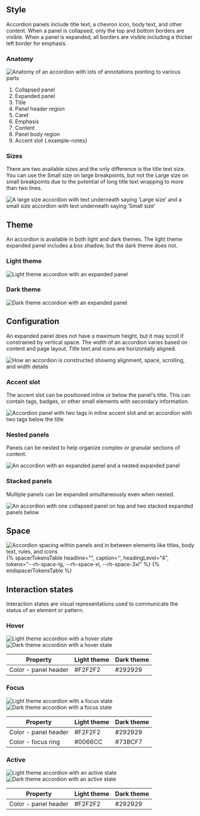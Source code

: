 ## Style 
Accordion panels include title text, a chevron icon, body text, and other content. When a panel is collapsed, only the top and bottom borders are visible. When a panel is expanded, all borders are visible including a thicker left border for emphasis.

### Anatomy 

<uxdot-example>
  <img src="../accordion-anatomy.png" alt="Anatomy of an accordion with lots of annotations pointing to various parts">
</uxdot-example>

1) Collapsed panel
2) Expanded panel
3) Title
4) Panel header region
5) Caret
6) Emphasis
7) Content
8) Panel body region
9) Accent slot
{.example-notes}

### Sizes 
There are two available sizes and the only difference is the title text size. You can use the Small size on large breakpoints, but not the Large size on small breakpoints due to the potential of long title text wrapping to more than two lines.

<uxdot-example>
  <img src="../accordion-sizes.png" alt="A large size accordion with text underneath saying ‘Large size’ and a small size accordion with text underneath saying ‘Small size’">
</uxdot-example>

## Theme 
An accordion is available in both light and dark themes. The light theme expanded panel includes a box shadow, but the dark theme does not.
### Light theme 

<uxdot-example>
  <img src="../accordion-theme-light.png" alt="Light theme accordion with an expanded panel">
</uxdot-example>

### Dark theme 

<uxdot-example color-palette="darkest">
  <img src="../accordion-theme-dark.png" alt="Dark theme accordion with an expanded panel">
</uxdot-example>

## Configuration

An expanded panel does not have a maximum height, but it may scroll if constrained by vertical space. The width of an accordion varies based on content and page layout. Title text and icons are horizontally aligned.

<uxdot-example>
  <img src="../accordion-configuration.png" alt="How an accordion is constructed showing alignment, space, scrolling, and width details">
</uxdot-example>

### Accent slot

The accent slot can be positioned inline or below the panel's title. This can contain tags, badges, or other small elements with secondary information.

<uxdot-example>
  <img src="../accordion-accent-slot.png" alt="Accordion panel with two tags in inline accent slot and an accordion with two tags below the title">
</uxdot-example>

### Nested panels 
Panels can be nested to help organize complex or granular sections of content.

<uxdot-example>
  <img src="../accordion-nested-panels.png" alt="An accordion with an expanded panel and a nested expanded panel">
</uxdot-example>

### Stacked panels 
Multiple panels can be expanded simultaneously even when nested.

<uxdot-example>
  <img src="../accordion-stacked-panels.png" alt="An accordion with one collapsed panel on top and two stacked expanded panels below">
</uxdot-example>  

## Space 

<uxdot-example>
  <img src="../accordion-space.png" alt="Accordion spacing within panels and in between elements like titles, body text, rules, and icons">
</uxdot-example>

<rh-table>
{% spacerTokensTable 
  headline="",
  caption='',
  headingLevel="4",
  tokens="--rh-space-lg, --rh-space-xl, --rh-space-3xl" %}
{% endspacerTokensTable %}
</rh-table>  

## Interaction states 
Interaction states are visual representations used to communicate the status of an element or pattern.

### Hover

<uxdot-example>
  <img src="../accordion-hover-theme-light.png" alt="Light theme accordion with a hover state">
</uxdot-example>

<uxdot-example color-palette="darkest">
  <img src="../accordion-hover-theme-dark.png" alt="Dark theme accordion with a hover state">
</uxdot-example>


<rh-table>
  <table>
    <thead>
      <tr>
        <th scope="col" data-label="Property">Property</th>
        <th scope="col" data-label="Light theme">Light theme</th>
        <th scope="col" data-label="Dark theme">Dark theme</th>
      </tr>
    </thead>
    <tbody>
      <tr>
        <td data-label="Property">Color - panel header</td>
        <td data-label="Light theme">#F2F2F2</td>
        <td data-label="Dark theme">#292929</td>
      </tr>
    </tbody>
  </table>
</rh-table>

### Focus

<uxdot-example>
  <img src="../accordion-focus-theme-light.png" alt="Light theme accordion with a focus state">
</uxdot-example>

<uxdot-example color-palette="darkest">
  <img src="../accordion-focus-theme-dark.png" alt="Dark theme accordion with a focus state">
</uxdot-example>

<rh-table>
  <table>
    <thead>
      <tr>
        <th scope="col" data-label="Property">Property</th>
        <th scope="col" data-label="Light theme">Light theme</th>
        <th scope="col" data-label="Dark theme">Dark theme</th>
      </tr>
    </thead>
    <tbody>
      <tr>
        <td data-label="Property">Color - panel header</td>
        <td data-label="Light theme">#F2F2F2</td>
        <td data-label="Dark theme">#292929</td>
      </tr>
      <tr>
        <td data-label="Property">Color - focus ring</td>
        <td data-label="Light theme">#0066CC</td>
        <td data-label="Dark theme">#73BCF7</td>
      </tr>
    </tbody>
  </table>
</rh-table>

### Active 

<uxdot-example>
  <img src="../accordion-active-theme-light.png" alt="Light theme accordion with an active state">
</uxdot-example>

<uxdot-example>
  <img src="../accordion-active-theme-dark.png" alt="Dark theme accordion with an active state">
</uxdot-example>

<rh-table>
  <table>
    <thead>
      <tr>
        <th scope="col" data-label="Property">Property</th>
        <th scope="col" data-label="Light theme">Light theme</th>
        <th scope="col" data-label="Dark theme">Dark theme</th>
      </tr>
    </thead>
    <tbody>
      <tr>
        <td data-label="Property">Color - panel header</td>
        <td data-label="Light theme">#F2F2F2</td>
        <td data-label="Dark theme">#292929</td>
      </tr>
    </tbody>
  </table>
</rh-table>